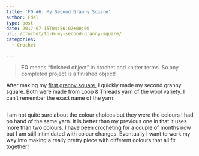 ```yaml
---
title: 'FO #6: My Second Granny Square'
author: Edel
type: post
date: 2017-07-15T04:56:07+00:00
url: /crochet/fo-6-my-second-granny-square/
categories:
  - Crochet

---
```

> **FO** means &#8220;finished object&#8221; in crochet and knitter terms. So any completed project is a finished object!

After making my [first granny square][1], I quickly made my second granny square. Both were made from Loop & Threads yarn of the wool variety. I can&#8217;t remember the exact name of the yarn.

<img data-attachment-id="561" data-permalink="http://edelgrace.me/blog/crochet/fo-6-my-second-granny-square/attachment/20170330_210526/" data-orig-file="https://i2.wp.com/edelgrace.me/blog/wp-content/uploads/2017/07/20170330_210526.png?fit=1000%2C563" data-orig-size="1000,563" data-comments-opened="1" data-image-meta="{&quot;aperture&quot;:&quot;0&quot;,&quot;credit&quot;:&quot;&quot;,&quot;camera&quot;:&quot;&quot;,&quot;caption&quot;:&quot;&quot;,&quot;created_timestamp&quot;:&quot;0&quot;,&quot;copyright&quot;:&quot;&quot;,&quot;focal_length&quot;:&quot;0&quot;,&quot;iso&quot;:&quot;0&quot;,&quot;shutter_speed&quot;:&quot;0&quot;,&quot;title&quot;:&quot;&quot;,&quot;orientation&quot;:&quot;0&quot;}" data-image-title="20170330_210526" data-image-description="" data-medium-file="https://i2.wp.com/edelgrace.me/blog/wp-content/uploads/2017/07/20170330_210526.png?fit=300%2C169" data-large-file="https://i2.wp.com/edelgrace.me/blog/wp-content/uploads/2017/07/20170330_210526.png?fit=663%2C373" src="https://i2.wp.com/edelgrace.me/blog/wp-content/uploads/2017/07/20170330_210526.png?resize=663%2C373" alt="" class="aligncenter size-full wp-image-561" srcset="https://i2.wp.com/edelgrace.me/blog/wp-content/uploads/2017/07/20170330_210526.png?w=1000 1000w, https://i2.wp.com/edelgrace.me/blog/wp-content/uploads/2017/07/20170330_210526.png?resize=300%2C169 300w, https://i2.wp.com/edelgrace.me/blog/wp-content/uploads/2017/07/20170330_210526.png?resize=768%2C432 768w, https://i2.wp.com/edelgrace.me/blog/wp-content/uploads/2017/07/20170330_210526.png?resize=982%2C553 982w, https://i2.wp.com/edelgrace.me/blog/wp-content/uploads/2017/07/20170330_210526.png?resize=400%2C225 400w" sizes="(max-width: 663px) 100vw, 663px" data-recalc-dims="1" />

I am not quite sure about the colour choices but they were the colours I had on hand of the same yarn. It is better than my previous one in that it uses more than two colours. I have been crocheting for a couple of months now but I am still intimidated with colour changes. Eventually I want to work my way into making a really pretty piece with different colours that all fit together!

 [1]: http://edelgrace.me/blog/crochet/fo-5-my-first-granny-square/